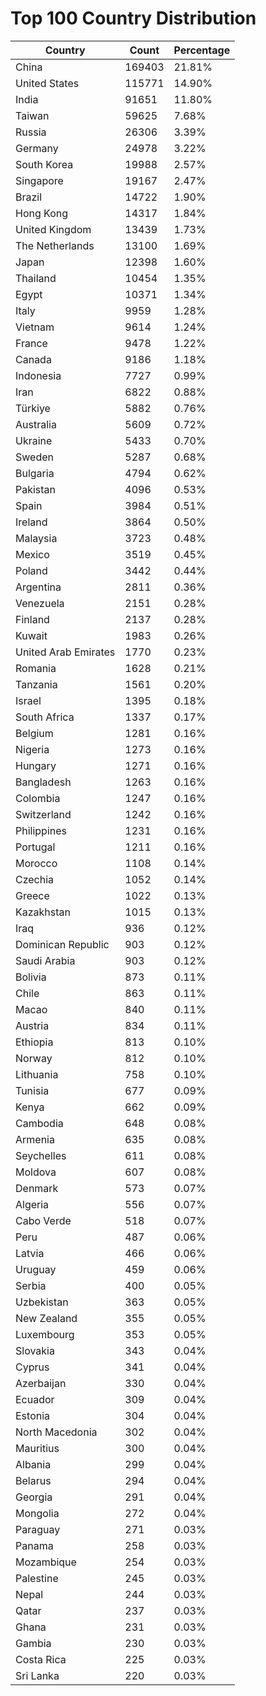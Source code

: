 # Top 100 Country Distribution
| Country | Count | Percentage |
|----|----|----|
| China | 169403 | 21.81% |
| United States | 115771 | 14.90% |
| India | 91651 | 11.80% |
| Taiwan | 59625 | 7.68% |
| Russia | 26306 | 3.39% |
| Germany | 24978 | 3.22% |
| South Korea | 19988 | 2.57% |
| Singapore | 19167 | 2.47% |
| Brazil | 14722 | 1.90% |
| Hong Kong | 14317 | 1.84% |
| United Kingdom | 13439 | 1.73% |
| The Netherlands | 13100 | 1.69% |
| Japan | 12398 | 1.60% |
| Thailand | 10454 | 1.35% |
| Egypt | 10371 | 1.34% |
| Italy | 9959 | 1.28% |
| Vietnam | 9614 | 1.24% |
| France | 9478 | 1.22% |
| Canada | 9186 | 1.18% |
| Indonesia | 7727 | 0.99% |
| Iran | 6822 | 0.88% |
| Türkiye | 5882 | 0.76% |
| Australia | 5609 | 0.72% |
| Ukraine | 5433 | 0.70% |
| Sweden | 5287 | 0.68% |
| Bulgaria | 4794 | 0.62% |
| Pakistan | 4096 | 0.53% |
| Spain | 3984 | 0.51% |
| Ireland | 3864 | 0.50% |
| Malaysia | 3723 | 0.48% |
| Mexico | 3519 | 0.45% |
| Poland | 3442 | 0.44% |
| Argentina | 2811 | 0.36% |
| Venezuela | 2151 | 0.28% |
| Finland | 2137 | 0.28% |
| Kuwait | 1983 | 0.26% |
| United Arab Emirates | 1770 | 0.23% |
| Romania | 1628 | 0.21% |
| Tanzania | 1561 | 0.20% |
| Israel | 1395 | 0.18% |
| South Africa | 1337 | 0.17% |
| Belgium | 1281 | 0.16% |
| Nigeria | 1273 | 0.16% |
| Hungary | 1271 | 0.16% |
| Bangladesh | 1263 | 0.16% |
| Colombia | 1247 | 0.16% |
| Switzerland | 1242 | 0.16% |
| Philippines | 1231 | 0.16% |
| Portugal | 1211 | 0.16% |
| Morocco | 1108 | 0.14% |
| Czechia | 1052 | 0.14% |
| Greece | 1022 | 0.13% |
| Kazakhstan | 1015 | 0.13% |
| Iraq | 936 | 0.12% |
| Dominican Republic | 903 | 0.12% |
| Saudi Arabia | 903 | 0.12% |
| Bolivia | 873 | 0.11% |
| Chile | 863 | 0.11% |
| Macao | 840 | 0.11% |
| Austria | 834 | 0.11% |
| Ethiopia | 813 | 0.10% |
| Norway | 812 | 0.10% |
| Lithuania | 758 | 0.10% |
| Tunisia | 677 | 0.09% |
| Kenya | 662 | 0.09% |
| Cambodia | 648 | 0.08% |
| Armenia | 635 | 0.08% |
| Seychelles | 611 | 0.08% |
| Moldova | 607 | 0.08% |
| Denmark | 573 | 0.07% |
| Algeria | 556 | 0.07% |
| Cabo Verde | 518 | 0.07% |
| Peru | 487 | 0.06% |
| Latvia | 466 | 0.06% |
| Uruguay | 459 | 0.06% |
| Serbia | 400 | 0.05% |
| Uzbekistan | 363 | 0.05% |
| New Zealand | 355 | 0.05% |
| Luxembourg | 353 | 0.05% |
| Slovakia | 343 | 0.04% |
| Cyprus | 341 | 0.04% |
| Azerbaijan | 330 | 0.04% |
| Ecuador | 309 | 0.04% |
| Estonia | 304 | 0.04% |
| North Macedonia | 302 | 0.04% |
| Mauritius | 300 | 0.04% |
| Albania | 299 | 0.04% |
| Belarus | 294 | 0.04% |
| Georgia | 291 | 0.04% |
| Mongolia | 272 | 0.04% |
| Paraguay | 271 | 0.03% |
| Panama | 258 | 0.03% |
| Mozambique | 254 | 0.03% |
| Palestine | 245 | 0.03% |
| Nepal | 244 | 0.03% |
| Qatar | 237 | 0.03% |
| Ghana | 231 | 0.03% |
| Gambia | 230 | 0.03% |
| Costa Rica | 225 | 0.03% |
| Sri Lanka | 220 | 0.03% |
